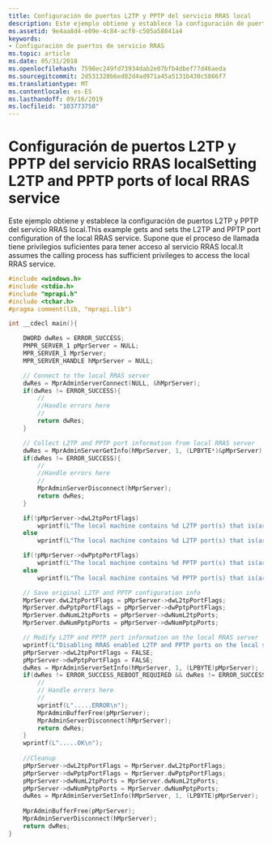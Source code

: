 ```yaml
---
title: Configuración de puertos L2TP y PPTP del servicio RRAS local
description: Este ejemplo obtiene y establece la configuración de puertos L2TP y PPTP del servicio RRAS local. Supone que el proceso de llamada tiene privilegios suficientes para tener acceso al servicio RRAS local.
ms.assetid: 9e4aa8d4-e09e-4c84-acf0-c505a58841a4
keywords:
- Configuración de puertos de servicio RRAS
ms.topic: article
ms.date: 05/31/2018
ms.openlocfilehash: 7590ec249fd73934dab2e07bfb4dbef77d46aeda
ms.sourcegitcommit: 2d531328b6ed82d4ad971a45a5131b430c5866f7
ms.translationtype: MT
ms.contentlocale: es-ES
ms.lasthandoff: 09/16/2019
ms.locfileid: "103773758"
---
```

# <a name="setting-l2tp-and-pptp-ports-of-local-rras-service"></a><span data-ttu-id="65916-105">Configuración de puertos L2TP y PPTP del servicio RRAS local</span><span class="sxs-lookup"><span data-stu-id="65916-105">Setting L2TP and PPTP ports of local RRAS service</span></span>

<span data-ttu-id="65916-106">Este ejemplo obtiene y establece la configuración de puertos L2TP y PPTP del servicio RRAS local.</span><span class="sxs-lookup"><span data-stu-id="65916-106">This example gets and sets the L2TP and PPTP port configuration of the local RRAS service.</span></span> <span data-ttu-id="65916-107">Supone que el proceso de llamada tiene privilegios suficientes para tener acceso al servicio RRAS local.</span><span class="sxs-lookup"><span data-stu-id="65916-107">It assumes the calling process has sufficient privileges to access the local RRAS service.</span></span>


```C++
#include <windows.h>
#include <stdio.h>
#include "mprapi.h"
#include <tchar.h>
#pragma comment(lib, "mprapi.lib")

int __cdecl main(){

    DWORD dwRes = ERROR_SUCCESS;
    PMPR_SERVER_1 pMprServer = NULL;
    MPR_SERVER_1 MprServer;
    MPR_SERVER_HANDLE hMprServer = NULL;

    // Connect to the local RRAS server
    dwRes = MprAdminServerConnect(NULL, &hMprServer);
    if(dwRes != ERROR_SUCCESS){
        //
        //Handle errors here
        //
        return dwRes;
    }

    // Collect L2TP and PPTP port information from local RRAS server
    dwRes = MprAdminServerGetInfo(hMprServer, 1, (LPBYTE*)&pMprServer);
    if(dwRes != ERROR_SUCCESS){
        //
        //Handle errors here
        //
        MprAdminServerDisconnect(hMprServer);
        return dwRes;
    }

    if(!pMprServer->dwL2tpPortFlags)
        wprintf(L"The local machine contains %d L2TP port(s) that is(are) not configured for RRAS.\n", pMprServer->dwNumL2tpPorts);
    else
        wprintf(L"The local machine contains %d L2TP port(s) that is(are) configured for RRAS.\n", pMprServer->dwNumL2tpPorts);

    if(!pMprServer->dwPptpPortFlags)
        wprintf(L"The local machine contains %d PPTP port(s) that is(are) not configured for RRAS.\n", pMprServer->dwNumPptpPorts);
    else
        wprintf(L"The local machine contains %d PPTP port(s) that is(are) configured for RRAS.\n\n", pMprServer->dwNumPptpPorts);

    // Save original L2TP and PPTP configuration info
    MprServer.dwL2tpPortFlags = pMprServer->dwL2tpPortFlags;
    MprServer.dwPptpPortFlags = pMprServer->dwPptpPortFlags;
    MprServer.dwNumL2tpPorts = pMprServer->dwNumL2tpPorts;
    MprServer.dwNumPptpPorts = pMprServer->dwNumPptpPorts;

    // Modify L2TP and PPTP port information on the local RRAS server
    wprintf(L"Disabling RRAS enabled L2TP and PPTP ports on the local system.");
    pMprServer->dwL2tpPortFlags = FALSE;
    pMprServer->dwPptpPortFlags = FALSE;
    dwRes = MprAdminServerSetInfo(hMprServer, 1, (LPBYTE)pMprServer);
    if(dwRes != ERROR_SUCCESS_REBOOT_REQUIRED && dwRes != ERROR_SUCCESS){
        //
        // Handle errors here
        //
        wprintf(L".....ERROR\n");
        MprAdminBufferFree(pMprServer);
        MprAdminServerDisconnect(hMprServer);
        return dwRes;
    }
    wprintf(L".....OK\n");
    
    //Cleanup
    pMprServer->dwL2tpPortFlags = MprServer.dwL2tpPortFlags;
    pMprServer->dwPptpPortFlags = MprServer.dwPptpPortFlags;
    pMprServer->dwNumL2tpPorts = MprServer.dwNumL2tpPorts;
    pMprServer->dwNumPptpPorts = MprServer.dwNumPptpPorts;
    dwRes = MprAdminServerSetInfo(hMprServer, 1, (LPBYTE)pMprServer);
    
    MprAdminBufferFree(pMprServer);
    MprAdminServerDisconnect(hMprServer);
    return dwRes;
}
```



 

 




